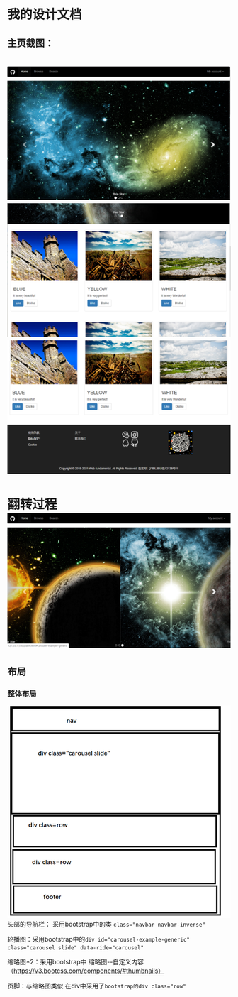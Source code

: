 我的设计文档
==========
## 主页截图：
![示例1](images/设计文档/示例1.png)
![示例3](images/设计文档/示例3.png)
![示例4](images/设计文档/示例4.png)
==========
翻转过程
![示例2](images/设计文档/示例2.png)
==========
## 布局 ##
### 整体布局
![示例3](images/设计文档/整体布局.png)
头部的导航栏： 采用bootstrap中的类 `class="navbar navbar-inverse"`  

轮播图：采用bootstrap中的`div id="carousel-example-generic" class="carousel slide" data-ride="carousel"`  

缩略图*2：采用bootstrap中 缩略图--自定义内容 （https://v3.bootcss.com/components/#thumbnails）  

页脚：与缩略图类似 在div中采用了`bootstrap的div class="row"`

